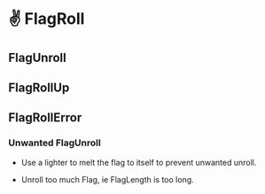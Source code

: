 # ✌ FlagRoll

## FlagUnroll

## FlagRollUp


## FlagRollError

### Unwanted FlagUnroll
- Use a lighter to melt the flag to itself to prevent unwanted unroll.

- Unroll too much Flag, ie FlagLength is too long.